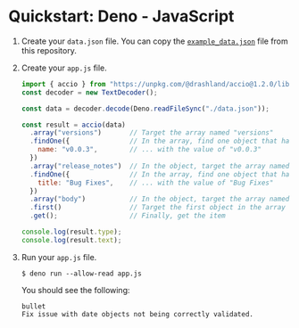 # Quickstart: Deno - JavaScript

1. Create your `data.json` file. You can copy the [`example_data.json`](../../example_data.json) file from this repository.

2. Create your `app.js` file.

    ```javascript
    import { accio } from "https://unpkg.com/@drashland/accio@1.2.0/lib/esm/accio.js";
    const decoder = new TextDecoder();
    
    const data = decoder.decode(Deno.readFileSync("./data.json"));
    
    const result = accio(data)
      .array("versions")       // Target the array named "versions"
      .findOne({               // In the array, find one object that has a name field ...
        name: "v0.0.3",        // ... with the value of "v0.0.3"
      })
      .array("release_notes")  // In the object, target the array named "release_notes"
      .findOne({               // In the array, find one object that has a title field ...
        title: "Bug Fixes",    // ... with the value of "Bug Fixes"
      })
      .array("body")           // In the object, target the array named "body"
      .first()                 // Target the first object in the array
      .get();                  // Finally, get the item
    
    console.log(result.type);
    console.log(result.text);
    ```

5. Run your `app.js` file.

    ```
    $ deno run --allow-read app.js
    ```

    You should see the following:

    ```
    bullet
    Fix issue with date objects not being correctly validated.
